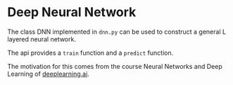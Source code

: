 # Deep Neural Network

The class DNN implemented in `dnn.py` can be used to construct a general L layered neural network.

The api provides a `train` function and a `predict` function.

The motivation for this comes from the course Neural Networks and Deep Learning of [deeplearning.ai](https://www.deeplearning.ai/).
